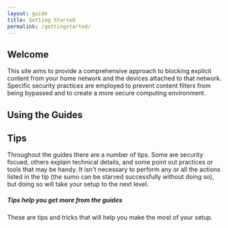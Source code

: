```yaml
---
layout: guide
title: Getting Started
permalink: /gettingstarted/
---
```


## Welcome
This site aims to provide a comprehensive approach to blocking explicit content from your home network and the devices attached to that network. Specific security practices are employed to prevent content filters from being bypassed and to create a more secure computing environment.

## Using the Guides

## Tips
Throughout the guides there are a number of tips. Some are security focued, others explain technical details, and some point out practices or tools that may be handy. It isn't necessary to perform any or all the actions listed in the tip (the sumo can be starved successfully without doing so), but doing so will take your setup to the next level.

<div class="tip">
  <h5>Tips help you get more from the guides</h5>
  <p>These are tips and tricks that will help you make the most of your setup.</p>
</div>